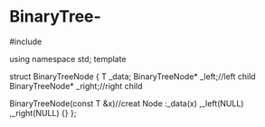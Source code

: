 # BinaryTree-
#include<iostream>

using namespace std;
template<class T>

struct BinaryTreeNode
{
  T _data;
  BinaryTreeNode<T>* _left;//left child
  BinaryTreeNode<T>* _right;//right child
  
  BinaryTreeNode(const T &x)//creat Node
      :_data(x)
      ,_left(NULL)
      ,_right(NULL)
  {}
};


